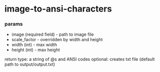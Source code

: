 # image-to-ansi-characters
### params
* image (required field) - path to image file
* scale_factor - overridden by width and height
* width (int) - max width
* height (int) - max height

return type: a string of @s and ANSI codes
optional: creates txt file (default path to output/output.txt)

